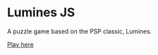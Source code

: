# Lumines JS

A puzzle game based on the PSP classic, Lumines.

[Play here](elee9.github.io/lumines-js)
